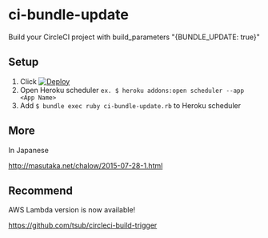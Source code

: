 # ci-bundle-update

Build your CircleCI project with build_parameters "{BUNDLE_UPDATE: true}"

## Setup

1. Click [![Deploy](https://www.herokucdn.com/deploy/button.png)](https://heroku.com/deploy)
1. Open Heroku scheduler `ex. $ heroku addons:open scheduler --app <App Name>`
1. Add `$ bundle exec ruby ci-bundle-update.rb` to Heroku scheduler

## More

In Japanese

http://masutaka.net/chalow/2015-07-28-1.html

## Recommend

AWS Lambda version is now available!

https://github.com/tsub/circleci-build-trigger

